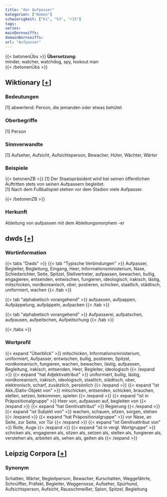 ```yaml
---
title: "der Aufpasser"
kategorien: ["Nomen"]
schwierigkeit: ["k1", "h3", "r15"]
tags:
series:
mainDornseiffs:
domainDornseiffs:
url: "Aufpasser"
---
```


{{< betonenÜbs >}}
**Übersetzung:**  
minder, watcher, watchdog, spy, lookout man  
{{< /betonenÜbs >}}

## Wiktionary [[+](https://de.wiktionary.org/wiki/Aufpasser)]

### Bedeutungen
[1] abwertend: Person, die jemanden oder etwas behütet  

### Oberbegriffe
[1] Person  

### Sinnverwandte
[1] Aufseher, Aufsicht, Aufsichtsperson, Bewacher, Hüter, Wächter, Wärter  

### Beispiele
{{< betonenZB >}}
[1] Der Staatspräsident wird bei seinen öffentlichen Auftritten stets von seinen Aufpassern begleitet.  
[1] Nach dem Fußballspiel stehen vor dem Stadion viele Aufpasser.  

{{< /betonenZB >}}
### Herkunft
Ableitung von aufpassen mit dem Ableitungsmorphem -er  



## dwds [[+](https://www.dwds.de/wb/Aufpasser)]

### Wortinformation
{{< tabs "Dwds" >}}
{{< tab "Typische Verbindungen" >}}
Aufpasser, Begleiter, Begleitung, Eingang, Heer, Informationsministerium, Nase, Schiedsrichter, Seite, Spitzel, Stellvertreter, aufpassen, bewachen, bullig, engagieren, entsenden, entwischen, fungieren, ideologisch, irakisch, lästig, mitschicken, nordkoreanisch, ober, postieren, schicken, staatlich, städtisch, uniformiert, wachen
{{< /tab >}}

{{< tab "alphabetisch vorangehend" >}}
aufpassen, aufpappen, Aufpäppelung, aufpäppeln, aufpacken
{{< /tab >}}

{{< tab "alphabetisch vorangehend" >}}
Aufpasserei, aufpatschen, aufpausen, aufpeitschen, Aufpeitschung
{{< /tab >}}

{{< /tabs >}}

### Wortprofil
{{< expand "Überblick" >}} mitschicken, Informationsministerium, uniformiert, Aufpasser, entwischen, bullig, postieren, Spitzel, nordkoreanisch, fungieren, wachen, bewachen, lästig, aufpassen, Begleitung, irakisch, entsenden, Heer, Begleiter, ideologisch {{< /expand >}}
{{< expand "hat Adjektivattribut" >}} uniformiert, bullig, lästig, nordkoreanisch, irakisch, ideologisch, staatlich, städtisch, ober, elektronisch, scharf, zusätzlich, persönlich {{< /expand >}}
{{< expand "ist Akk./Dativ-Objekt von" >}} mitschicken, entsenden, schicken, brauchen, stellen, setzen, bekommen, spielen {{< /expand >}}
{{< expand "ist in Präpositionalgruppe" >}} Heer von, aufpassen auf, begleiten von {{< /expand >}}
{{< expand "hat Genitivattribut" >}} Regierung {{< /expand >}}
{{< expand "ist Subjekt von" >}} wachen, schauen, sitzen, sorgen, stehen {{< /expand >}}
{{< expand "hat Präpositionalgruppe" >}} vor Nase, an Seite, zur Seite, vor Tür {{< /expand >}}
{{< expand "ist Genitivattribut von" >}} Rolle, Auge {{< /expand >}}
{{< expand "ist in vergl. Wortgruppe" >}} schicken als, engagieren als, sitzen als, setzen als, stellen als, fungieren als, verstehen als, arbeiten als, sehen als, gelten als {{< /expand >}}

## Leipzig Corpora [[+](https://corpora.uni-leipzig.de/en/res?word=Aufpasser&corpusId=deu_newscrawl-public_2018)]


### Synonym
Schatten, Wärter, Begleitperson, Bewacher, Kurschatten, Weggefährte, Schnüffler, Präfekt, Begleiter, Weggenosse, Aufseher, Spürhund, Aufsichtsperson, Aufsicht, Rausschmeißer, Spion, Spitzel, Begleitung

